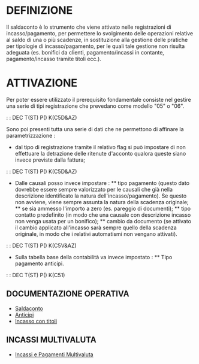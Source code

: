 # DEFINIZIONE

Il saldaconto è lo strumento che viene attivato nelle registrazioni di incasso/pagamento, per permettere lo svolgimento delle operazioni relative al saldo di una o più scadenze, in sostituzione alla gestione delle pratiche per tipologie di incasso/pagamento, per le quali tale gestione non risulta adeguata (es. bonifici da clienti, pagamento/incassi in contante, pagamento/incasso tramite titoli ecc.).

# ATTIVAZIONE
Per poter essere utilizzato il prerequisito fondamentale consiste nel gestire una serie di tipi registrazione che prevedano come modello "05" o "06".

 :  : DEC T(ST) P() K(C5D&AZ)

Sono poi presenti tutta una serie di dati che ne permettono di affinare la parametrizzazione : 

 * dal tipo di registrazione tramite il relativo flag si può impostare di non effettuare la detrazione delle ritenute d'acconto qualora queste siano invece previste dalla fattura;

 :  : DEC T(ST) P() K(C5D&AZ)

 * Dalle causali posso invece impostare : 
 ** tipo pagamento (questo dato dovrebbe essere sempre valorizzato per le causali che già nella descrizione identificato la natura dell'incasso/pagamento). Se questo non avviene, viene sempre assunta la natura della scadenza originale;
 ** se sia ammesso l'importo a zero (es. pareggio di documenti);
 ** tipo contatto predefinito (in modo che una causale con descrizione incasso non venga usata per un bonifico);
 ** cambio da documento (se attivato il cambio applicato all'incasso sarà sempre quello della scadenza originale, in modo che i relativi automatismi non vengano attivati).

 :  : DEC T(ST) P() K(C5V&AZ)

 * Sulla tabella base della contabilità va invece impostato : 
 ** Tipo pagamento anticipi.

 :  : DEC T(ST) P() K(C51)

## DOCUMENTAZIONE OPERATIVA
- [Saldaconto](Sorgenti/MB/DOC_OGG/P_C5RR11L)
- [Anticipi](Sorgenti/MB/DOC_OPE/C5D010_03)
- [Incasso con titoli](Sorgenti/MB/DOC_OGG/P_C5RR11C)

## INCASSI MULTIVALUTA
- [Incassi e Pagamenti Multivaluta](Sorgenti/MB/DOC/C5D010_F)
